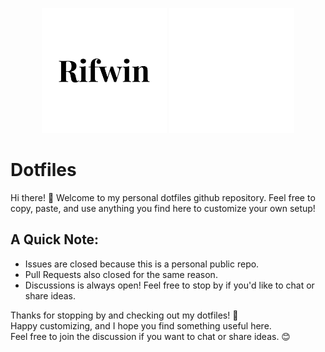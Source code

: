 <p align="center">
  <img src="dark.png#gh-light-mode-only" alt="Light Logo" width="200">
  <img src="light.png#gh-dark-mode-only" alt="Dark Logo" width="200">
</p>

# Dotfiles

Hi there! 👋 Welcome to my personal dotfiles github repository. Feel free to copy, paste, and use anything you find here to customize your own setup!

## A Quick Note:
- Issues are closed because this is a personal public repo.
- Pull Requests also closed for the same reason.
- Discussions is always open! Feel free to stop by if you'd like to chat or share ideas.

Thanks for stopping by and checking out my dotfiles! 🎉  
Happy customizing, and I hope you find something useful here.  
Feel free to join the discussion if you want to chat or share ideas. 😊

